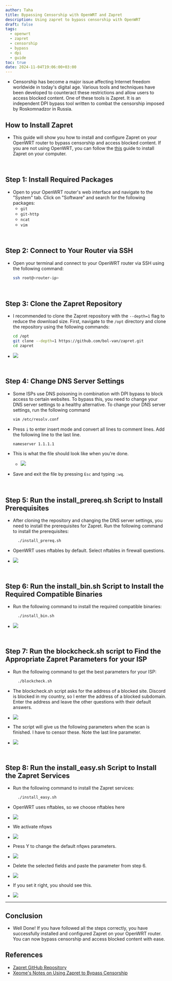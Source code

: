 ```yaml
---
author: Taha
title: Bypassing Censorship with OpenWRT and Zapret
description: Using zapret to bypass censorship with OpenWRT
draft: false
tags:
  - openwrt
  - zapret
  - censorship
  - bypass
  - dpi
  - guide
toc: true
date: 2024-11-04T19:06:00+03:00
---
```


<!--more-->

- Censorship has become a major issue affecting Internet freedom worldwide in today's digital age. Various tools and techniques have been developed to counteract these restrictions and allow users to access blocked content. One of these tools is Zapret. It is an independent DPI bypass tool written to combat the censorship imposed by Roskomnadzor in Russia.

## How to Install Zapret

- This guide will show you how to install and configure Zapret on your OpenWRT router to bypass censorship and access blocked content. If you are not using OpenWRT, you can follow the [this](https://notes.xeome.dev/notes/Using-zapret-to-bypass-censorship) guide to install Zapret on your computer.

<br>

## Step 1: Install Required Packages

- Open to your OpenWRT router's web interface and navigate to the "System" tab. Click on "Software" and search for the following packages:
  - `git`
  - `git-http`
  - `ncat`
  - `vim`

<br>

## Step 2: Connect to Your Router via SSH

- Open your terminal and connect to your OpenWRT router via SSH using the following command:
  ```bash
  ssh root@<router-ip>
  ```

<br>

## Step 3: Clone the Zapret Repository

- I recommended to clone the Zapret repository with the `--depth=1` flag to reduce the download size. First, navigate to the `/opt` directory and clone the repository using the following commands:

  ```bash
  cd /opt
  git clone --depth=1 https://github.com/bol-van/zapret.git
  cd zapret
  ```

- ![](/assets/Pasted%20image%2020241104204129.png)

<br>

## Step 4: Change DNS Server Settings

- Some ISPs use DNS poisoning in combination with DPI bypass to block access to certain websites. To bypass this, you need to change your DNS server settings to a healthy alternative. To change your DNS server settings, run the following command

  ```bash
  vim /etc/resolv.conf
  ```

- Press `i` to enter insert mode and convert all lines to comment lines. Add the following line to the last line.

  ```bash
  nameserver 1.1.1.1
  ```

- This is what the file should look like when you're done.

  - ![](/assets/Pasted%20image%2020241104204207.png)

- Save and exit the file by pressing `Esc` and typing `:wq`.

<br>

## Step 5: Run the install_prereq.sh Script to Install Prerequisites

- After cloning the repository and changing the DNS server settings, you need to install the prerequisites for Zapret. Run the following command to install the prerequisites:

  ```bash
    ./install_prereq.sh
  ```

- OpenWRT uses nftables by default. Select nftables in firewall questions.
- ![](/assets/Pasted%20image%2020241104204411.png)

<br>

## Step 6: Run the install_bin.sh Script to Install the Required Compatible Binaries

- Run the following command to install the required compatible binaries:

  ```bash
    ./install_bin.sh
  ```

- ![](/assets/Pasted%20image%2020241104204218.png)

<br>

## Step 7: Run the blockcheck.sh script to Find the Appropriate Zapret Parameters for your ISP

- Run the following command to get the best parameters for your ISP:

  ```bash
    ./blockcheck.sh
  ```

- The blockcheck.sh script asks for the address of a blocked site. Discord is blocked in my country, so I enter the address of a blocked subdomain. Enter the address and leave the other questions with their default answers.

- ![](/assets/Pasted%20image%2020241104204234.png)

- The script will give us the following parameters when the scan is finished. I have to censor these. Note the last line parameter.
- ![](/assets/Pasted%20image%2020241104210017.png)

<br>

## Step 8: Run the install_easy.sh Script to Install the Zapret Services

- Run the following command to install the Zapret services:

  ```bash
    ./install_easy.sh
  ```

- OpenWRT uses nftables, so we choose nftables here
- ![](/assets/Pasted%20image%2020241104204300.png)
- We activate nfqws
- ![](/assets/Pasted%20image%2020241104204840.png)
- Press Y to change the default nfqws parameters.
- ![](/assets/Pasted%20image%2020241104204311.png)
- Delete the selected fields and paste the parameter from step 6.
- ![](/assets/Pasted%20image%2020241104204722.png)
- If you set it right, you should see this.
- ![](/assets/Pasted%20image%2020241104204317.png)

---

## Conclusion

- Well Done! If you have followed all the steps correctly, you have successfully installed and configured Zapret on your OpenWRT router. You can now bypass censorship and access blocked content with ease.

## References

- [Zapret GitHub Repository](https://github.com/bol-van/zapret)
- [Xeome's Notes on Using Zapret to Bypass Censorship](https://notes.xeome.dev/notes/Using-zapret-to-bypass-censorship)
